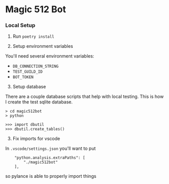 # Magic 512 Bot

### Local Setup

1. Run `poetry install`

2. Setup environment variables

You'll need several environment variables:
- `DB_CONNECTION_STRING`
- `TEST_GUILD_ID`
- `BOT_TOKEN`

3. Setup database

There are a couple database scripts that help with local testing. This is how I create the test sqlite database.

```
> cd magic512bot
> python

>>> import dbutil
>>> dbutil.create_tables()
```

3. Fix imports for vscode

In `.vscode/settings.json` you'll want to put
```
    "python.analysis.extraPaths": [
        "./magic512bot"
    ],
```
so pylance is able to properly import things